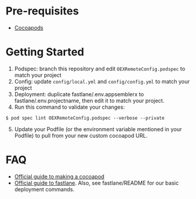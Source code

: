 # Pre-requisites

- [Cocoapods](https://guides.cocoapods.org/using/getting-started.html)

# Getting Started

1. Podspec: branch this repository and edit `OEXRemoteConfig.podspec` to match your project
2. Config: update `config/local.yml` and `config/config.yml` to match your project
3. Deployment: duplicate fastlane/.env.appsemblerx to fastlane/.env.projectname, then edit it to match your project. 
4. Run this command to validate your changes: 
```
$ pod spec lint OEXRemoteConfig.podspec --verbose --private
```
5. Update your Podfile (or the environment variable mentioned in your Podfile) to pull from your new custom cocoapod URL.

# FAQ

- [Official guide to making a cocoapod](https://guides.cocoapods.org/making/making-a-cocoapod.html)
- [Official guide to fastlane](https://github.com/fastlane/fastlane/tree/master/fastlane/docs). Also, see fastlane/README for our basic deployment commands.
